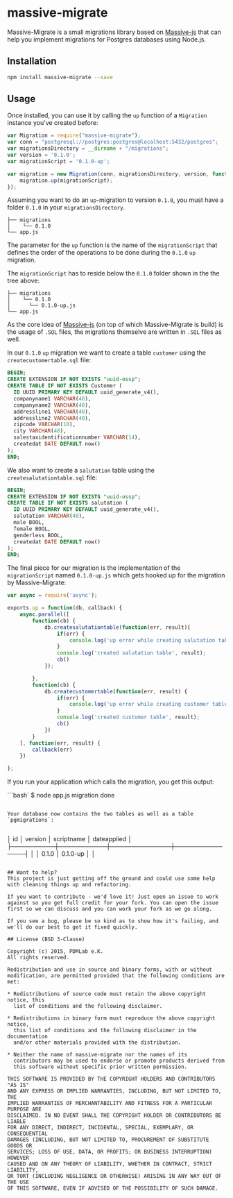 # massive-migrate

Massive-Migrate is a small migrations library based on [Massive-js](https://github.com/robconery/massive-js) that can help you implement migrations for Postgres databases using Node.js.

## Installation

```bash
npm install massive-migrate --save
```

## Usage

Once installed, you can use it by calling the `up` function of a `Migration` instance you've created before:

```js
var Migration = require("massive-migrate");
var conn = "postgresql://postgres:postgres@localhost:5432/postgres";
var migrationsDirectory = __dirname + "/migrations";
var version = '0.1.0';
var migrationScript = '0.1.0-up';

var migration = new Migration(conn, migrationsDirectory, version, function () {
    migration.up(migrationScript);
});
```

Assuming you want to do an `up`-migration to version `0.1.0`, you must have a folder `0.1.0` in your `migrationsDirectory`.

```
├── migrations
│    └── 0.1.0
└── app.js
```

The parameter for the `up` function is the name of the `migrationScript` that defines the order of the operations to be done during the `0.1.0` `up` migration.

The `migrationScript` has to reside below the `0.1.0` folder shown in the the tree above:

```
├── migrations
│    └── 0.1.0
│      └── 0.1.0-up.js
└── app.js
```

As the core idea of [Massive-js]() (on top of which Massive-Migrate is build) is the usage of `.SQL` files, the migrations themselve are written in `.SQL` files as well.

In our `0.1.0` `up` migration we want to create a table `customer` using the `createcustomertable.sql` file:

```SQL
BEGIN;
CREATE EXTENSION IF NOT EXISTS "uuid-ossp";
CREATE TABLE IF NOT EXISTS Customer (
  ID UUID PRIMARY KEY DEFAULT uuid_generate_v4(),
  companyname1 VARCHAR(40),
  companyname2 VARCHAR(40),
  addressline1 VARCHAR(40),
  addressline2 VARCHAR(40),
  zipcode VARCHAR(10),
  city VARCHAR(40),
  salestaxidentificationnumber VARCHAR(14),
  createdat DATE DEFAULT now()
);
END;
```

We also want to create a `salutation` table using the `createsalutationtable.sql` file:

```SQL
BEGIN;
CREATE EXTENSION IF NOT EXISTS "uuid-ossp";
CREATE TABLE IF NOT EXISTS salutation (
  ID UUID PRIMARY KEY DEFAULT uuid_generate_v4(),
  salutation VARCHAR(40),
  male BOOL,
  female BOOL,
  genderless BOOL,
  createdat DATE DEFAULT now()
);
END;
```

The final piece for our migration is the implementation of the `migrationScript` named `0.1.0-up.js` which gets hooked up for the migration by Massive-Migrate:

```js
var async = require('async');

exports.up = function(db, callback) {
    async.parallel([
        function(cb) {
            db.createsalutationtable(function(err, result){
                if(err) {
                    console.log('up error while creating salutation table: ', err)
                }
                console.log('created salutation table', result);
                cb()
            });

        },
        function(cb) {
            db.createcustomertable(function(err, result) {
                if(err) {
                    console.log('up error while creating customer table: ', err)
                }
                console.log('created customer table', result);
                cb()
            })
        }
    ], function(err, result) {
        callback(err)
    })

};
```

If you run your application which calls the migration, you get this output:

```bash`
$ node app.js
migration done
```

Your database now contains the two tables as well as a table `pgmigrations`:


```

│    id    │  version  │  scriptname  │  dateapplied  │
├──────────┼───────────┼──────────────┼───────────────┤
│  <guid>  │   0.1.0   │   0.1.0-up   │    <date>     │

```

## Want to help?
This project is just getting off the ground and could use some help with cleaning things up and refactoring.

If you want to contribute - we'd love it! Just open an issue to work against so you get full credit for your fork. You can open the issue first so we can discuss and you can work your fork as we go along.

If you see a bug, please be so kind as to show how it's failing, and we'll do our best to get it fixed quickly.

## License (BSD 3-Clause)

Copyright (c) 2015, PDMLab e.K.
All rights reserved.

Redistribution and use in source and binary forms, with or without
modification, are permitted provided that the following conditions are met:

* Redistributions of source code must retain the above copyright notice, this
  list of conditions and the following disclaimer.

* Redistributions in binary form must reproduce the above copyright notice,
  this list of conditions and the following disclaimer in the documentation
  and/or other materials provided with the distribution.

* Neither the name of massive-migrate nor the names of its
  contributors may be used to endorse or promote products derived from
  this software without specific prior written permission.

THIS SOFTWARE IS PROVIDED BY THE COPYRIGHT HOLDERS AND CONTRIBUTORS "AS IS"
AND ANY EXPRESS OR IMPLIED WARRANTIES, INCLUDING, BUT NOT LIMITED TO, THE
IMPLIED WARRANTIES OF MERCHANTABILITY AND FITNESS FOR A PARTICULAR PURPOSE ARE
DISCLAIMED. IN NO EVENT SHALL THE COPYRIGHT HOLDER OR CONTRIBUTORS BE LIABLE
FOR ANY DIRECT, INDIRECT, INCIDENTAL, SPECIAL, EXEMPLARY, OR CONSEQUENTIAL
DAMAGES (INCLUDING, BUT NOT LIMITED TO, PROCUREMENT OF SUBSTITUTE GOODS OR
SERVICES; LOSS OF USE, DATA, OR PROFITS; OR BUSINESS INTERRUPTION) HOWEVER
CAUSED AND ON ANY THEORY OF LIABILITY, WHETHER IN CONTRACT, STRICT LIABILITY,
OR TORT (INCLUDING NEGLIGENCE OR OTHERWISE) ARISING IN ANY WAY OUT OF THE USE
OF THIS SOFTWARE, EVEN IF ADVISED OF THE POSSIBILITY OF SUCH DAMAGE.

